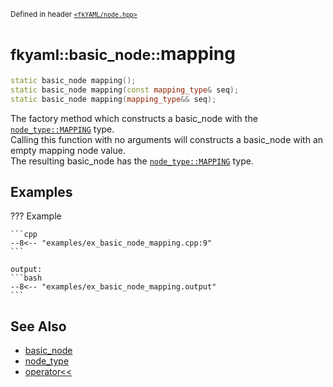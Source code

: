 <small>Defined in header [`<fkYAML/node.hpp>`](https://github.com/fktn-k/fkYAML/blob/develop/include/fkYAML/node.hpp)</small>

# <small>fkyaml::basic_node::</small>mapping

```cpp
static basic_node mapping();
static basic_node mapping(const mapping_type& seq);
static basic_node mapping(mapping_type&& seq);
```

The factory method which constructs a basic_node with the [`node_type::MAPPING`](../node_type.md) type.  
Calling this function with no arguments will constructs a basic_node with an empty mapping node value.  
The resulting basic_node has the [`node_type::MAPPING`](../node_type.md) type.  

## **Examples**

??? Example

    ```cpp
    --8<-- "examples/ex_basic_node_mapping.cpp:9"
    ```

    output:
    ```bash
    --8<-- "examples/ex_basic_node_mapping.output"
    ```


## **See Also**

* [basic_node](index.md)
* [node_type](../node_type.md)
* [operator<<](insertion_operator.md)
